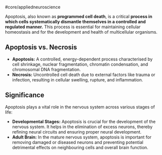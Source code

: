 #core/appliedneuroscience

Apoptosis, also known as **programmed cell death**, is a critical **process in which cells systematically dismantle themselves in a controlled and regulated manner.** This process is essential for maintaining cellular homeostasis and for the development and health of multicellular organisms.

## Apoptosis vs. Necrosis

- **Apoptosis:** A controlled, energy-dependent process characterised by cell shrinkage, nuclear fragmentation, chromatin condensation, and chromosomal DNA fragmentation.
- **Necrosis:** Uncontrolled cell death due to external factors like trauma or infection, resulting in cellular swelling, rupture, and inflammation.

## Significance

Apoptosis plays a vital role in the nervous system across various stages of life:
- **Developmental Stages:** Apoptosis is crucial for the development of the nervous system. It helps in the elimination of excess neurons, thereby refining neural circuits and ensuring proper neural development.
- **Adult Brain:** In the mature nervous system, apoptosis is important for removing damaged or diseased neurons and preventing potential detrimental effects on neighbouring cells and overall brain function.
